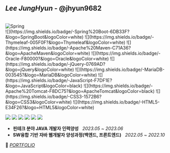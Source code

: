 ## *Lee JungHyun* - @jhyun9682

<br />
<img alt="Spring" src="https://img.shields.io/badge/-Spring%20Boot-6DB33F?&logo=SpringBoot&logoColor=white">
<br />
![](https://img.shields.io/badge/-Spring%20Boot-6DB33F?&logo=SpringBoot&logoColor=white)
![](https://img.shields.io/badge/-Thymeleaf-005F0F?&logo=Thymeleaf&logoColor=white)
![](https://img.shields.io/badge/-Apache%20Maven-C71A36?&logo=ApacheMaven&logoColor=white)
![](https://img.shields.io/badge/-Oracle-F80000?&logo=Oracle&logoColor=white)
![](https://img.shields.io/badge/-jQuery-0769AD?&logo=jQuery&logoColor=white)
![](https://img.shields.io/badge/-MariaDB-003545?&logo=MariaDB&logoColor=white)
![](https://img.shields.io/badge/-JavaScript-F7DF1E?&logo=JavaScript&logoColor=black)
![](https://img.shields.io/badge/-Apache%20Tomcat-F8DC75?&logo=ApacheTomcat&logoColor=black)
![](https://img.shields.io/badge/-CSS3-1572B6?&logo=CSS3&logoColor=white)
![](https://img.shields.io/badge/-HTML5-E34F26?&logo=HTML5&logoColor=white)

![](https://img.shields.io/badge/-EclipseIDE-2C2255?&logo=EclipseIDE&logoColor=white)
![](https://img.shields.io/badge/-Spring-6DB33F?&logo=Spring&logoColor=white)
![](https://img.shields.io/badge/-Intellij%20IDEA-000000?&logo=IntellijIDEA&logoColor=white)
![](https://img.shields.io/badge/-Slack-4A154B?&logo=Slack&logoColor=white)
![](https://img.shields.io/badge/-Jira-0052CC?&logo=Jira&logoColor=white)
![](https://img.shields.io/badge/-GitHub-181717?&logo=GitHub&logoColor=white)










* **핀테크 분야 JAVA 개발자 인력양성** &nbsp;&nbsp;<I>2023.05 ~ 2023.06</I> 
* **SW융합 기반 자바 웹개발자 양성과정(백엔드, 프론트엔드)** &nbsp;&nbsp;<I>2022.05 ~ 2022.10</I>











  
🌱  <I>[PORTFOLIO](https://resisted-midnight-cee.notion.site/Lee-Jung-Hyun-5cdd750c652f48bcba208a412392f860?pvs=4)</I>      
 




